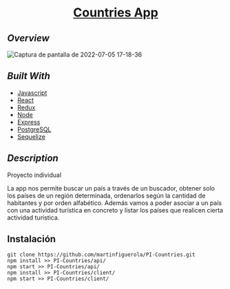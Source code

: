 <h1 align="center"><a href="https://pi-countries-seven.vercel.app">Countries App</a></h1>

## _Overview_

  ![Captura de pantalla de 2022-07-05 17-18-36](https://user-images.githubusercontent.com/81661747/177416857-d2bbd7da-935c-4ff5-8bdb-b047fe62a320.png)


## _Built With_
- [Javascript](https://javascript.com/)
- [React](https://reactjs.org/)
- [Redux](https://redux.js.org/)
- [Node](https://nodejs.org/es/)
- [Express](https://expressjs.com/)
- [PostgreSQL](https://www.postgresql.org/)
- [Sequelize](https://sequelize.org/)

## _Description_

Proyecto individual 

La app nos permite buscar un país a través de un buscador, obtener solo los países de un región determinada, ordenarlos según la cantidad de habitantes y por orden alfabético.
Además vamos a poder asociar a un país con una actividad turística en concreto y listar los países que realicen cierta actividad turística.

## Instalación 

```
git clone https://github.com/martinfiguerola/PI-Countries.git
npm install >> PI-Countries/api/
npm start >> PI-Countries/api/
npm install >> PI-Countries/client/
npm start >> PI-Countries/client/
```

